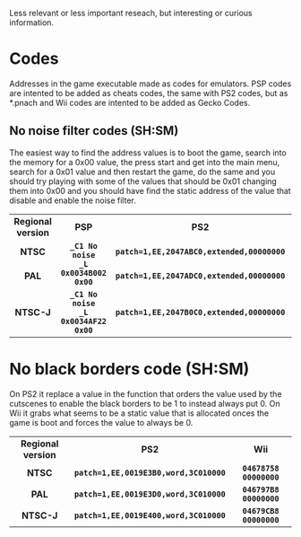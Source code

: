 Less relevant or less important reseach, but interesting or curious information.


# Codes
Addresses in the game executable made as codes for emulators. PSP codes are intented to be added as cheats codes, the same with PS2 codes, but as \*.pnach and Wii codes are intented to be added as Gecko Codes.

## No noise filter codes (SH:SM)
The easiest way to find the address values is to boot the game, search into the memory for a 0x00 value, the press start and get into the main menu, search for a 0x01 value and then restart the game, do the same and you should try playing with some of the values that should be 0x01 changing them into 0x00 and you should have find the static address of the value that disable and enable the noise filter.

<table align=center>
    <tbody>
        <tr>
            <td align=center><b>Regional version</b></td>
            <td align=center><b>PSP</b></td>
            <td align=center><b>PS2</b></td>
            <td align=center><b>Wii</b></td>
        </tr>
        <tr>
            <td align=center><b>NTSC</b></td>
            <td rowspan=2 align=center><b><code>_C1 No noise
_L 0x0034B002 0x00</code></b></td>
            <td align=center><b><code>patch=1,EE,2047ABC0,extended,00000000</code></b></td>
            <td align=center><b><code>00528842 00000000</code></b></td>
        </tr>
            <td align=center><b>PAL</b></td>
            <td align=center><b><code>patch=1,EE,2047ADC0,extended,00000000</code></b></td>
            <td align=center><b><code>0052A5D2 00000000</code></b></td>
        </tr>
            <td align=center><b>NTSC-J</b></td>
            <td align=center><b><code>_C1 No noise
_L 0x0034AF22 0x00</code></b></td>
            <td align=center><b><code>patch=1,EE,2047B0C0,extended,00000000</code></b></td>
            <td align=center><b><code>0052AAD2 00000000</code></b></td>
        </tr>
    </tbody>
</table>

# No black borders code (SH:SM)
On PS2 it replace a value in the function that orders the value used by the cutscenes to enable the black borders to be 1 to instead always put 0. On Wii it grabs what seems to be a static value that is allocated onces the game is boot and forces the value to always be 0.

<table align=center>
    <tbody>
        <tr>
            <td align=center><b>Regional version</b></td>
            <td align=center><b>PS2</b></td>
            <td align=center><b>Wii</b></td>
        </tr>
        <tr>
            <td align=center><b>NTSC</b></td>
            <td align=center><b><code>patch=1,EE,0019E3B0,word,3C010000</code></b></td>
            <td align=center><b><code>04678758 00000000</code></b></td>
        </tr>
            <td align=center><b>PAL</b></td>
            <td align=center><b><code>patch=1,EE,0019E3D0,word,3C010000</code></b></td>
            <td align=center><b><code>046797B8 00000000</code></b></td>
        </tr>
            <td align=center><b>NTSC-J</b></td>
            <td align=center><b><code>patch=1,EE,0019E400,word,3C010000</code></b></td>
            <td align=center><b><code>04679CB8 00000000</code></b></td>
        </tr>
    </tbody>
</table>